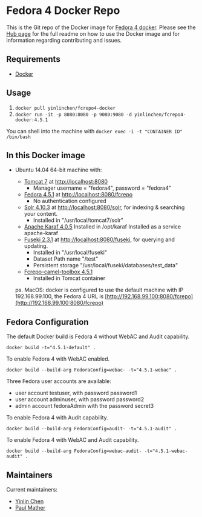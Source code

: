 # Fedora 4 Docker Repo

This is the Git repo of the Docker image for [Fedora 4 docker](https://hub.docker.com/r/yinlinchen/fcrepo4-docker/). Please see the [Hub page](https://hub.docker.com/r/yinlinchen/fcrepo4-docker/) for the full readme on how to use the Docker image and for information regarding contributing and issues.

## Requirements

* [Docker](https://www.docker.com/)

## Usage

1. `docker pull yinlinchen/fcrepo4-docker`
2. `docker run -it -p 8080:8080 -p 9080:9080 -d yinlinchen/fcrepo4-docker:4.5.1`

You can shell into the machine with `docker exec -i -t "CONTAINER ID" /bin/bash`

## In this Docker image

* Ubuntu 14.04 64-bit machine with: 
  * [Tomcat 7](https://tomcat.apache.org) at [http://localhost:8080](http://localhost:8080)
    * Manager username = "fedora4", password = "fedora4"
  * [Fedora 4.5.1](https://wiki.duraspace.org/display/FF/Downloads) at [http://localhost:8080/fcrepo](http://localhost:8080/fcrepo)
    * No authentication configured
  * [Solr 4.10.3](https://lucene.apache.org/solr/) at [http://localhost:8080/solr](http://localhost:8080/solr), for indexing & searching your content.
    * Installed in "/usr/local/tomcat7/solr"
  * [Apache Karaf 4.0.5](http://karaf.apache.org/)
    Installed in /opt/karaf
    Installed as a service apache-karaf
  * [Fuseki 2.3.1](https://jena.apache.org/documentation/serving_data/index.html) at [http://localhost:8080/fuseki](http://localhost:8080/fuseki), for querying and updating.
    * Installed in "/usr/local/fuseki"
    * Dataset Path name "/test"
    * Persistent storage "/usr/local/fuseki/databases/test_data"
  * [Fcrepo-camel-toolbox 4.5.1](https://github.com/fcrepo4-labs/fcrepo-camel-toolbox)
    * Installed in Tomcat container

  ps. MacOS: docker is configured to use the default machine with IP 192.168.99.100, the Fedora 4 URL is  [http://192.168.99.100:8080/fcrepo](http://192.168.99.100:8080/fcrepo)


## Fedora Configuration
The default Docker build is Fedora 4 without WebAC and Audit capability.
```
docker build -t="4.5.1-default" .
```

To enable Fedora 4 with WebAC enabled.
```
docker build --build-arg FedoraConfig=webac- -t="4.5.1-webac" .
```
Three Fedora user accounts are available:
  * user account testuser, with password password1
  * user account adminuser, with password password2
  * admin account fedoraAdmin with the password secret3

To enable Fedora 4 with Audit capability. 
```
docker build --build-arg FedoraConfig=audit- -t="4.5.1-audit" .
```

To enable Fedora 4 with WebAC and Audit capability.
```
docker build --build-arg FedoraConfig=webac-audit- -t="4.5.1-webac-audit" .
```

## Maintainers

Current maintainers:

* [Yinlin Chen](https://github.com/yinlinchen)
* [Paul Mather](https://github.com/pmather)
